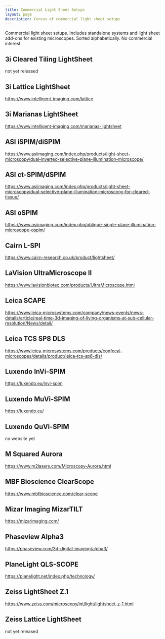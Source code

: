 ```yaml
---
title: Commercial Light Sheet Setups
layout: page
description: Census of commercial light sheet setups
---
```

Commercial light sheet setups. Includes standalone systems and light sheet add-ons for existing microscopes. Sorted alphabetically. No commercial interest.

## 3i Cleared Tiling LightSheet

not yet released

## 3i Lattice LightSheet

<https://www.intelligent-imaging.com/lattice>

## 3i Marianas LightSheet

<https://www.intelligent-imaging.com/marianas-lightsheet>

## ASI iSPIM/diSPIM

<https://www.asiimaging.com/index.php/products/light-sheet-microscopy/dual-inverted-selective-plane-illumination-microscope/>

## ASI ct-SPIM/dSPIM

<https://www.asiimaging.com/index.php/products/light-sheet-microscopy/dual-selective-plane-illumination-microscopy-for-cleared-tissue/>

## ASI oSPIM

<https://www.asiimaging.com/index.php/oblique-single-plane-illumination-microscope-ospim/>

## Cairn L-SPI

<https://www.cairn-research.co.uk/product/lightsheet/>

## LaVision UltraMicroscope II

<https://www.lavisionbiotec.com/products/UltraMicroscope.html>

## Leica SCAPE

<https://www.leica-microsystems.com/company/news-events/news-details/article/real-time-3d-imaging-of-living-organisms-at-sub-cellular-resolution/News/detail/>

## Leica TCS SP8 DLS

<https://www.leica-microsystems.com/products/confocal-microscopes/details/product/leica-tcs-sp8-dls/>

## Luxendo InVi-SPIM

<https://luxendo.eu/invi-spim>

## Luxendo MuVi-SPIM

<https://luxendo.eu/>

## Luxendo QuVi-SPIM

no website yet

## M Squared Aurora

<https://www.m2lasers.com/Microscopy-Aurora.html>

## MBF Bioscience ClearScope

<https://www.mbfbioscience.com/clear-scope>

## Mizar Imaging MizarTILT

<https://mizarimaging.com/>

## Phaseview Alpha3

<https://phaseview.com/3d-digital-imaging/alpha3/>

## PlaneLight QLS-SCOPE

<https://planelight.net/index.php/technology/>

## Zeiss LightSheet Z.1

<https://www.zeiss.com/microscopy/int/light/lightsheet-z-1.html>

## Zeiss Lattice LightSheet

not yet released
